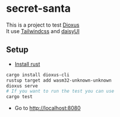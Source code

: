 # secret-santa

This is a project to test [Dioxus](https://dioxuslabs.com)  
It use [Tailwindcss](https://tailwindcss.com) and [daisyUI](https://daisyui.com)

## Setup

- [Install rust](https://www.rust-lang.org/tools/install)

```bash
cargo install dioxus-cli
rustup target add wasm32-unknown-unknown
dioxus serve
# If you want to run the test you can use
cargo test
```

- Go to [http://localhost:8080](http://localhost:8080)
